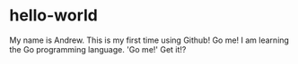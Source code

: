 # hello-world

My name is Andrew. This is my first time using Github! Go me!
I am learning the Go programming language. 'Go me!' Get it!?
